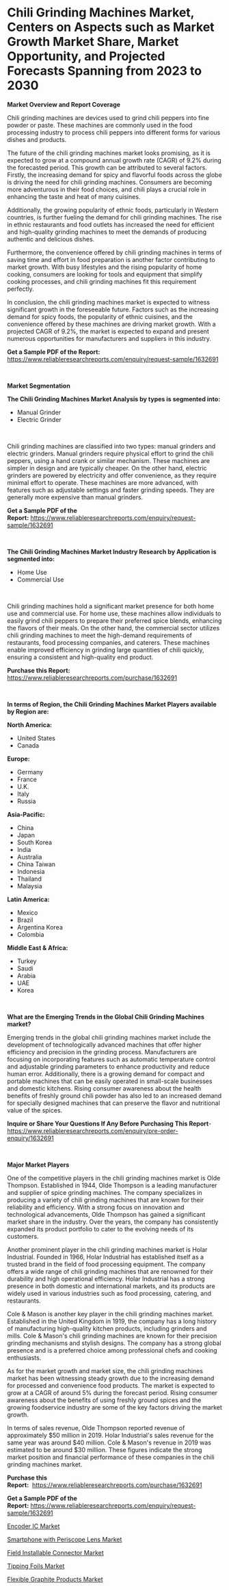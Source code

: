 <p><h1>Chili Grinding Machines Market, Centers on Aspects such as Market Growth Market Share, Market Opportunity, and Projected Forecasts Spanning from 2023 to 2030</h1></p><p><strong>Market Overview and Report Coverage</strong></p>
<p><p>Chili grinding machines are devices used to grind chili peppers into fine powder or paste. These machines are commonly used in the food processing industry to process chili peppers into different forms for various dishes and products.</p><p>The future of the chili grinding machines market looks promising, as it is expected to grow at a compound annual growth rate (CAGR) of 9.2% during the forecasted period. This growth can be attributed to several factors. Firstly, the increasing demand for spicy and flavorful foods across the globe is driving the need for chili grinding machines. Consumers are becoming more adventurous in their food choices, and chili plays a crucial role in enhancing the taste and heat of many cuisines.</p><p>Additionally, the growing popularity of ethnic foods, particularly in Western countries, is further fueling the demand for chili grinding machines. The rise in ethnic restaurants and food outlets has increased the need for efficient and high-quality grinding machines to meet the demands of producing authentic and delicious dishes.</p><p>Furthermore, the convenience offered by chili grinding machines in terms of saving time and effort in food preparation is another factor contributing to market growth. With busy lifestyles and the rising popularity of home cooking, consumers are looking for tools and equipment that simplify cooking processes, and chili grinding machines fit this requirement perfectly.</p><p>In conclusion, the chili grinding machines market is expected to witness significant growth in the foreseeable future. Factors such as the increasing demand for spicy foods, the popularity of ethnic cuisines, and the convenience offered by these machines are driving market growth. With a projected CAGR of 9.2%, the market is expected to expand and present numerous opportunities for manufacturers and suppliers in this industry.</p></p>
<p><strong>Get a Sample PDF of the Report:</strong> <a href="https://www.reliableresearchreports.com/enquiry/request-sample/1632691">https://www.reliableresearchreports.com/enquiry/request-sample/1632691</a></p>
<p>&nbsp;</p>
<p><strong>Market Segmentation</strong></p>
<p><strong>The Chili Grinding Machines Market Analysis by types is segmented into:</strong></p>
<p><ul><li>Manual Grinder</li><li>Electric Grinder</li></ul></p>
<p>&nbsp;</p>
<p><p>Chili grinding machines are classified into two types: manual grinders and electric grinders. Manual grinders require physical effort to grind the chili peppers, using a hand crank or similar mechanism. These machines are simpler in design and are typically cheaper. On the other hand, electric grinders are powered by electricity and offer convenience, as they require minimal effort to operate. These machines are more advanced, with features such as adjustable settings and faster grinding speeds. They are generally more expensive than manual grinders.</p></p>
<p><strong>Get a Sample PDF of the Report:</strong>&nbsp;<a href="https://www.reliableresearchreports.com/enquiry/request-sample/1632691">https://www.reliableresearchreports.com/enquiry/request-sample/1632691</a></p>
<p>&nbsp;</p>
<p><strong>The Chili Grinding Machines Market Industry Research by Application is segmented into:</strong></p>
<p><ul><li>Home Use</li><li>Commercial Use</li></ul></p>
<p>&nbsp;</p>
<p><p>Chili grinding machines hold a significant market presence for both home use and commercial use. For home use, these machines allow individuals to easily grind chili peppers to prepare their preferred spice blends, enhancing the flavors of their meals. On the other hand, the commercial sector utilizes chili grinding machines to meet the high-demand requirements of restaurants, food processing companies, and caterers. These machines enable improved efficiency in grinding large quantities of chili quickly, ensuring a consistent and high-quality end product.</p></p>
<p><strong>Purchase this Report:</strong>&nbsp; <a href="https://www.reliableresearchreports.com/purchase/1632691">https://www.reliableresearchreports.com/purchase/1632691</a></p>
<p>&nbsp;</p>
<p><strong>In terms of Region, the Chili Grinding Machines Market Players available by Region are:</strong></p>
<p>
    <p> <strong> North America: </strong>
        <ul>
            <li>United States</li>
            <li>Canada</li>
        </ul>
        </p> 
    <p> <strong> Europe: </strong>
        <ul>
            <li>Germany</li>
            <li>France</li>
            <li>U.K.</li>
            <li>Italy</li>
            <li>Russia</li>
        </ul>
        </p> 
    <p> <strong> Asia-Pacific: </strong>
        <ul>
            <li>China</li>
            <li>Japan</li>
            <li>South Korea</li>
            <li>India</li>
            <li>Australia</li>
            <li>China Taiwan</li>
            <li>Indonesia</li>
            <li>Thailand</li>
            <li>Malaysia</li>
        </ul>
        </p> 
    <p> <strong> Latin America: </strong>
        <ul>
            <li>Mexico</li>
            <li>Brazil</li>
            <li>Argentina Korea</li>
            <li>Colombia</li>
        </ul>
        </p> 
    <p> <strong> Middle East & Africa: </strong>
        <ul>
            <li>Turkey</li>
            <li>Saudi</li>
            <li>Arabia</li>
            <li>UAE</li>
            <li>Korea</li>
        </ul>
    </p>
    </p>
<p>&nbsp;</p>
<p><strong>What are the Emerging Trends in the Global Chili Grinding Machines market?</strong></p>
<p><p>Emerging trends in the global chili grinding machines market include the development of technologically advanced machines that offer higher efficiency and precision in the grinding process. Manufacturers are focusing on incorporating features such as automatic temperature control and adjustable grinding parameters to enhance productivity and reduce human error. Additionally, there is a growing demand for compact and portable machines that can be easily operated in small-scale businesses and domestic kitchens. Rising consumer awareness about the health benefits of freshly ground chili powder has also led to an increased demand for specially designed machines that can preserve the flavor and nutritional value of the spices.</p></p>
<p><strong>Inquire or Share Your Questions If Any Before Purchasing This Report</strong>- <a href="https://www.reliableresearchreports.com/enquiry/pre-order-enquiry/1632691">https://www.reliableresearchreports.com/enquiry/pre-order-enquiry/1632691</a></p>
<p>&nbsp;</p>
<p><strong>Major Market Players</strong></p>
<p><p>One of the competitive players in the chili grinding machines market is Olde Thompson. Established in 1944, Olde Thompson is a leading manufacturer and supplier of spice grinding machines. The company specializes in producing a variety of chili grinding machines that are known for their reliability and efficiency. With a strong focus on innovation and technological advancements, Olde Thompson has gained a significant market share in the industry. Over the years, the company has consistently expanded its product portfolio to cater to the evolving needs of its customers. </p><p>Another prominent player in the chili grinding machines market is Holar Industrial. Founded in 1966, Holar Industrial has established itself as a trusted brand in the field of food processing equipment. The company offers a wide range of chili grinding machines that are renowned for their durability and high operational efficiency. Holar Industrial has a strong presence in both domestic and international markets, and its products are widely used in various industries such as food processing, catering, and restaurants.</p><p>Cole & Mason is another key player in the chili grinding machines market. Established in the United Kingdom in 1919, the company has a long history of manufacturing high-quality kitchen products, including grinders and mills. Cole & Mason's chili grinding machines are known for their precision grinding mechanisms and stylish designs. The company has a strong global presence and is a preferred choice among professional chefs and cooking enthusiasts.</p><p>As for the market growth and market size, the chili grinding machines market has been witnessing steady growth due to the increasing demand for processed and convenience food products. The market is expected to grow at a CAGR of around 5% during the forecast period. Rising consumer awareness about the benefits of using freshly ground spices and the growing foodservice industry are some of the key factors driving the market growth.</p><p>In terms of sales revenue, Olde Thompson reported revenue of approximately $50 million in 2019. Holar Industrial's sales revenue for the same year was around $40 million. Cole & Mason's revenue in 2019 was estimated to be around $30 million. These figures indicate the strong market position and financial performance of these companies in the chili grinding machines market.</p></p>
<p><strong>Purchase this Report:</strong>&nbsp;&nbsp;<a href="https://www.reliableresearchreports.com/purchase/1632691">https://www.reliableresearchreports.com/purchase/1632691</a></p>
<p></p>
<p><strong>Get a Sample PDF of the Report:</strong>&nbsp;<a href="https://www.reliableresearchreports.com/enquiry/request-sample/1632691">https://www.reliableresearchreports.com/enquiry/request-sample/1632691</a></p>
<p><p><a href="https://www.linkedin.com/pulse/encoder-ic-market-research-report-unlocks-analysis-financial-7g0ee/">Encoder IC Market</a></p><p><a href="https://www.linkedin.com/pulse/smartphone-periscope-lens-market-size-growth-forecast-from-rfjue/">Smartphone with Periscope Lens Market</a></p><p><a href="https://www.linkedin.com/pulse/field-installable-connector-market-challenges-opportunities-e8v7e/">Field Installable Connector Market</a></p><p><a href="https://medium.com/@loririce03/tipping-foils-market-comprehensive-assessment-by-type-application-and-geography-e06075600fc9">Tipping Foils Market</a></p><p><a href="https://medium.com/@deniseharvey70/flexible-graphite-products-market-size-reveals-the-best-marketing-channels-in-global-industry-7d5bb1b4bef7">Flexible Graphite Products Market</a></p></p>